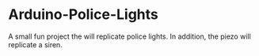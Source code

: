 # Arduino-Police-Lights
A small fun project the will replicate police lights. In addition, the piezo will replicate a siren.

